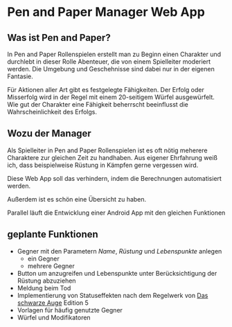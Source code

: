 # Pen and Paper Manager Web App

## Was ist Pen and Paper?
In Pen and Paper Rollenspielen erstellt man zu Beginn einen Charakter und durchlebt in dieser Rolle Abenteuer, die von einem Spielleiter moderiert werden. Die Umgebung und Geschehnisse sind dabei nur in der eigenen Fantasie.

Für Aktionen aller Art gibt es festgelegte Fähigkeiten. Der Erfolg oder Misserfolg wird in der Regel mit einem 20-seitigem Würfel ausgewürfelt. Wie gut der Charakter eine Fähigkeit beherrscht beeinflusst die Wahrscheinlichkeit des Erfolgs.

## Wozu der Manager
Als Spielleiter in Pen and Paper Rollenspielen ist es oft nötig meherere Charaktere zur gleichen Zeit zu handhaben. Aus eigener Ehrfahrung weiß ich, dass beispielweise Rüstung in Kämpfen gerne vergessen wird.

Diese Web App soll das verhindern, indem die Berechnungen automatisiert werden.

Außerdem ist es schön eine Übersicht zu haben.

Parallel läuft die Entwicklung einer Android App mit den gleichen Funktionen

## geplante Funktionen
- Gegner mit den Parametern *Name*, *Rüstung* und *Lebenspunkte* anlegen
    - ein Gegner
    - mehrere Gegner
- Button um anzugreifen und Lebenspunkte unter Berücksichtigung der Rüstung abzuziehen
- Meldung beim Tod
- Implementierung von Statuseffekten nach dem Regelwerk von [Das schwarze Auge](https://ulisses-spiele.de/spielsysteme/das-schwarze-auge/) Edition 5
- Vorlagen für häufig genutzte Gegner
- Würfel und Modifikatoren